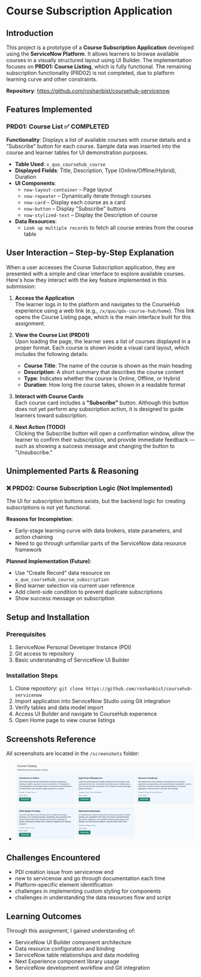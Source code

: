 # Course Subscription Application

## Introduction

This project is a prototype of a **Course Subscription Application** developed using the **ServiceNow Platform**. It allows learners to browse available courses in a visually structured layout using UI Builder. The implementation focuses on **PRD01: Course Listing**, which is fully functional. The remaining subscription functionality (PRD02) is not completed, due to platform learning curve and other constraints.

**Repository**: https://github.com/roshanbist/coursehub-servicenow

## Features Implemented

### PRD01: Course List ✅ **COMPLETED**

**Functionality**: Displays a list of available courses with course details and a “Subscribe” button for each course.
Sample data was inserted into the course and learner tables for UI demonstration purposes.

- **Table Used**: `x_quo_coursehub_course`
- **Displayed Fields**: Title, Description, Type (Online/Offline/Hybrid), Duration
- **UI Components**:
  - `now-layout-container` – Page layout
  - `now-repeater` – Dynamically iterate through courses
  - `now-card` – Display each course as a card
  - `now-button` – Display "Subscribe" buttons
  - `now-stylized-text` – Display the Description of course
- **Data Resources**:
  - `Look up multiple records` to fetch all course entries from the course table

## User Interaction – Step-by-Step Explanation

When a user accesses the Course Subscription application, they are presented with a simple and clear interface to explore available courses. Here's how they interact with the key feature implemented in this submission:

1. **Access the Application**  
   The learner logs in to the platform and navigates to the CourseHub experience using a web link (e.g., `/x/quo/qdx-course-hub/home`). This link opens the Course Listing page, which is the main interface built for this assignment.

2. **View the Course List (PRD01)**  
   Upon loading the page, the learner sees a list of courses displayed in a proper format. Each course is shown inside a visual card layout, which includes the following details:

   - **Course Title**: The name of the course is shown as the main heading
   - **Description**: A short summary that describes the course content
   - **Type**: Indicates whether the course is Online, Offline, or Hybrid
   - **Duration**: How long the course takes, shown in a readable format

3. **Interact with Course Cards**  
   Each course card includes a **"Subscribe"** button. Although this button does not yet perform any subscription action, it is designed to guide learners toward subscription.

4. **Next Action (TODO)**  
   Clicking the Subscribe button will open a confirmation window, allow the learner to confirm their subscription, and provide immediate feedback — such as showing a success message and changing the button to "Unsubscribe."

## Unimplemented Parts & Reasoning

### ❌ PRD02: Course Subscription Logic (Not Implemented)

The UI for subscription buttons exists, but the backend logic for creating subscriptions is not yet functional.

**Reasons for Incompletion**:

- Early-stage learning curve with data brokers, state parameters, and action chaining
- Need to go through unfamiliar parts of the ServiceNow data resource framework

**Planned Implementation (Future)**:

- Use "Create Record" data resource on `x_quo_coursehub_course_subscription`
- Bind learner selection via current user reference
- Add client-side condition to prevent duplicate subscriptions
- Show success message on subscription

## Setup and Installation

### Prerequisites

1. ServiceNow Personal Developer Instance (PDI)
2. Git access to repository
3. Basic understanding of ServiceNow UI Builder

### Installation Steps

1. Clone repository: `git clone https://github.com/roshanbist/coursehub-servicenow`
2. Import application into ServiceNow Studio using Git integration
3. Verify tables and data model import
4. Access UI Builder and navigate to CourseHub experience
5. Open Home page to view course listings

## Screenshots Reference

All screenshots are located in the `/screenshots` folder:

- ![prd01-screenshot](screenshots/prd01-screenshot.PNG)

## Challenges Encountered

- PDI creation issue from servicenow end
- new to servicenow and go through documentation each time
- Platform-specific element identification
- challenges in implementing custom styling for components
- challenges in understanding the data resources flow and script

## Learning Outcomes

Through this assignment, I gained understanding of:

- ServiceNow UI Builder component architecture
- Data resource configuration and binding
- ServiceNow table relationships and data modeling
- Next Experience component library usage
- ServiceNow development workflow and Git integration
